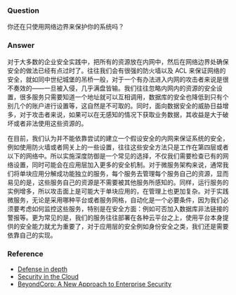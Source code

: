 ### Question

你还在只使用网络边界来保护你的系统吗？

### Answer

对于大多数的企业安全实践中，把所有的资源放在内网中，然后在网络边界处确保安全的做法已经有点过时了。往往我们会有很强的防火墙以及 ACL 来保证网络的安全，就如同中世纪城堡的吊桥一般，对于一个有办法进入内网的攻击者来说是很不奏效的——一旦被入侵，几乎满盘皆输。我们往往忽略内网内的资源的安全设置，很多服务只需要知道一个地址就可以互相调用，数据库的安全也降低到只有个别几个的账户进行设置等，这自然是不可取的。同时，面向数据安全的威胁日益增多，对于攻击者来说，如果可以在无感知的情况下获取业务数据，其收益是大于破坏或者非法使用这些资源的。

在目前，我们认为并不能依靠尝试的建立一个假设安全的内网来保证系统的安全，例如使用防火墙或者网关上的一些设置，往往这些安全方法只是工作在第四层或者以下的网络中。所以实施深度防御是一个常见的选择，不仅我们需要检查已有的网络设置，同时可能会在应用层加入更多的安全机制。对于微服务架构来说，通常我们将单块应用分解成功能独立的服务，每个服务去管理每个服务自己的资源，显而易见的是，这些服务自己的资源是不需要被其他服务所感知的。同样，运行服务的实例增多，所以攻击面上是可能大于单块应用的，在管理上也更加复杂。对于实践微服务，无论是采用哪种平台或者服务网格，自动化是一个必要条件，因为我们必须要考虑如何监控这些服务，特别是在安全方面：例如可否加入数据库非法链接的警报等。更为常见的是，我们的服务往往部署在各种云平台之上，使用平台本身提供的安全能力就尤为重要了，对于应用层的安全例如身份安全之类，我们还是需要依靠自己的实现。

### Reference
- [Defense in depth](https://en.wikipedia.org/wiki/Defense_in_depth_(computing))
- [Security in the Cloud](https://www.schneier.com/blog/archives/2006/02/security_in_the.html)
- [BeyondCorp: A New Approach to Enterprise Security](https://ai.google/research/pubs/pub43231)
